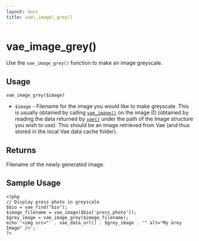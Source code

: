 ```yaml
---
layout: docs
title: vae\_image\_grey()
---
```


# vae\_image\_grey()

Use the `vae_image_grey()` function to make an image greyscale.

## Usage

`vae_image_grey($image)`

-   `$image` - Filename for the image you would like to make greyscale.
    This is usually obtained by calling [`vae_image()`](/php_vae_image/)
    on the image ID (obtained by reading the data returned by
    [`vae()`](/php_vae/) under the path of the Image structure you wish
    to use). This should be an image retrieved from Vae (and thus stored
    in the local Vae data cache folder).

## Returns

Filename of the newly generated image.

## Sample Usage

    <?php
    // Display press photo in greyscale
    $bio = vae_find("bio");
    $image_filename = vae_image($bio['press_photo']);
    $grey_image = vae_image_grey($image_filename);
    echo '<img src="' . vae_data_url() . $grey_image . '" alt="My Grey Image" />';
    ?>
